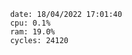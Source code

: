 

                date: 18/04/2022 17:01:40
                cpu: 0.1%
                ram: 19.0%
                cycles: 24120

                         
